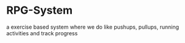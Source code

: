 # RPG-System
a exercise based system where we do like pushups, pullups, running activities and track progress
